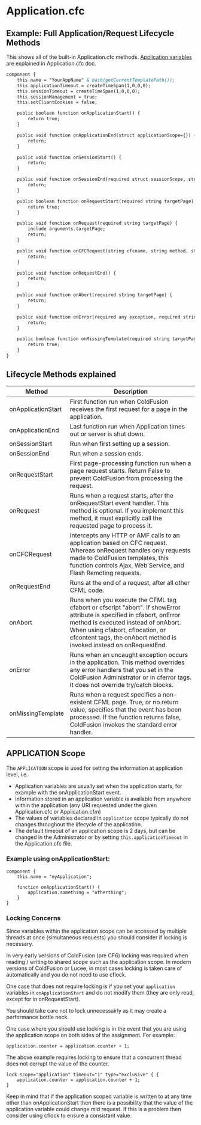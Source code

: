 # Application.cfc

## Example: Full Application/Request Lifecycle Methods
This shows all of the built-in Application.cfc methods.
[Application variables](https://wikidocs.adobe.com/wiki/display/coldfusionen/Application+variables) are explained in Application.cfc doc.

```ColdFusion
component {
	this.name = "YourAppName" & hash(getCurrentTemplatePath()); 
	this.applicationTimeout = createTimeSpan(1,0,0,0); 
	this.sessionTimeout = createTimeSpan(1,0,0,0); 
	this.sessionManagement = true; 
	this.setClientCookies = false; 

	public boolean function onApplicationStart() { 
		return true; 
	} 

	public void function onApplicationEnd(struct applicationScope={}) { 
		return; 
	} 

	public void function onSessionStart() { 
		return; 
	} 

	public void function onSessionEnd(required struct sessionScope, struct applicationScope={}) { 
		return; 
	} 

	public boolean function onRequestStart(required string targetPage) { 
		return true; 
	} 

	public void function onRequest(required string targetPage) { 
		include arguments.targetPage; 
		return; 
	} 

	public void function onCFCRequest(string cfcname, string method, struct args) { 
		return; 
	} 

	public void function onRequestEnd() { 
		return; 
	} 

	public void function onAbort(required string targetPage) { 
		return; 
	} 

	public void function onError(required any exception, required string eventName) { 
		return; 
	} 

	public boolean function onMissingTemplate(required string targetPage) { 
		return true; 
	} 
}
```


	
## Lifecycle Methods explained
| Method                  | Description                                                                                                                                                                                                                                                              |
|-------------------------|--------------------------------------------------------------------------------------------------------------------------------------------------------------------------------------------------------------------------------------------------------------------------|
| onApplicationStart | First function run when ColdFusion receives the first request for a page in the application.                                                                                                                                                                             |
| onApplicationEnd   | Last function run when Application times out or server is shut down.                                                                                                                                                                                                     |
| onSessionStart    | Run when first setting up a session.                                                                                                                                                                                                                                     |
| onSessionEnd       | Run when a session ends.                                                                                                                                                                                                                                                 |
| onRequestStart     | First page-processing function run when a page request starts. Return False to prevent ColdFusion from processing the request.                                                                                                                                           |
| onRequest         | Runs when a request starts, after the onRequestStart event handler. This method is optional. If you implement this method, it must explicitly call the requested page to process it.                                                                                     |
| onCFCRequest       | Intercepts any HTTP or AMF calls to an application based on CFC request. Whereas onRequest handles only requests made to ColdFusion templates, this function controls Ajax, Web Service, and Flash Remoting requests.                                                    |
| onRequestEnd       | Runs at the end of a request, after all other CFML code.                                                                                                                                                                                                                 |
| onAbort            | Runs when you execute the CFML tag cfabort or cfscript "abort". If showError attribute is specified in cfabort, onError method is executed instead of onAbort. When using cfabort, cflocation, or cfcontent tags, the onAbort method is invoked instead on onRequestEnd. |
| onError          | Runs when an uncaught exception occurs in the application. This method overrides any error handlers that you set in the ColdFusion Administrator or in cferror tags. It does not override try/catch blocks.                                                              |
| onMissingTemplate | Runs when a request specifies a non-existent CFML page. True, or no return value, specifies that the event has been processed. If the function returns false, ColdFusion invokes the standard error handler.                                                             |

## APPLICATION Scope

The `APPLICATION` scope is used for setting the information at application level, i.e. 

* Application variables are usually set when the application starts, for example with the onApplicationStart event. 
* Information stored in an application variable is available from anywhere within the application (any URI requested under the given Application.cfc or Application.cfm)
* The values of variables declared in `application` scope typically do not changes throughout the lifecycle of the application.
* The default timeout of an application scope is 2 days, but can be changed in the Administrator or by setting `this.applicationTimeout` in the Application.cfc file.


### Example using onApplicationStart:

	component {
		this.name = "myApplication";

		function onApplicationStart() {
			application.something = "otherthing";
		}
	}

### Locking Concerns

Since variables within the application scope can be accessed by multiple threads at once (simultaneous requests) you should consider if locking is necessary.

In very early versions of ColdFusion (pre CF6) locking was required when reading / writing to shared scope such as the application scope. In modern versions of ColdFusion or Lucee, in most cases locking is taken care of automatically and you do not need to use cflock. 

One case that does not require locking is if you set your `application` variables in `onApplicationStart` and do not modify them (they are only read, except for in onRequestStart).

You should take care not to lock unnecessairly as it may create a performance bottle neck.

One case where you should use locking is in the event that you are using the application scope on both sides of the assignment. For example:

	application.counter = application.counter + 1;

The above example requires locking to ensure that a concurrent thread does not corrupt the value of the counter.

	lock scope="application" timeout="1" type="exclusive" { {
		application.counter = application.counter + 1;
	}

Keep in mind that if the application scoped variable is written to at any time other than onApplicationStart then there is a possibility that the value of the application variable could change mid request. If this is a problem then consider using cflock to ensure a consistant value. 

